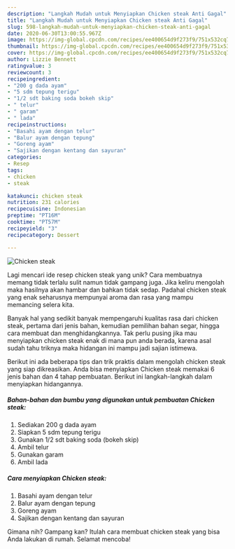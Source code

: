 ```yaml
---
description: "Langkah Mudah untuk Menyiapkan Chicken steak Anti Gagal"
title: "Langkah Mudah untuk Menyiapkan Chicken steak Anti Gagal"
slug: 598-langkah-mudah-untuk-menyiapkan-chicken-steak-anti-gagal
date: 2020-06-30T13:00:55.967Z
image: https://img-global.cpcdn.com/recipes/ee400654d9f273f9/751x532cq70/chicken-steak-foto-resep-utama.jpg
thumbnail: https://img-global.cpcdn.com/recipes/ee400654d9f273f9/751x532cq70/chicken-steak-foto-resep-utama.jpg
cover: https://img-global.cpcdn.com/recipes/ee400654d9f273f9/751x532cq70/chicken-steak-foto-resep-utama.jpg
author: Lizzie Bennett
ratingvalue: 3
reviewcount: 3
recipeingredient:
- "200 g dada ayam"
- "5 sdm tepung terigu"
- "1/2 sdt baking soda bokeh skip"
- " telur"
- " garam"
- " lada"
recipeinstructions:
- "Basahi ayam dengan telur"
- "Balur ayam dengan tepung"
- "Goreng ayam"
- "Sajikan dengan kentang dan sayuran"
categories:
- Resep
tags:
- chicken
- steak

katakunci: chicken steak 
nutrition: 231 calories
recipecuisine: Indonesian
preptime: "PT16M"
cooktime: "PT57M"
recipeyield: "3"
recipecategory: Dessert

---
```



![Chicken steak](https://img-global.cpcdn.com/recipes/ee400654d9f273f9/751x532cq70/chicken-steak-foto-resep-utama.jpg)

Lagi mencari ide resep chicken steak yang unik? Cara membuatnya memang tidak terlalu sulit namun tidak gampang juga. Jika keliru mengolah maka hasilnya akan hambar dan bahkan tidak sedap. Padahal chicken steak yang enak seharusnya mempunyai aroma dan rasa yang mampu memancing selera kita.

Banyak hal yang sedikit banyak mempengaruhi kualitas rasa dari chicken steak, pertama dari jenis bahan, kemudian pemilihan bahan segar, hingga cara membuat dan menghidangkannya. Tak perlu pusing jika mau menyiapkan chicken steak enak di mana pun anda berada, karena asal sudah tahu triknya maka hidangan ini mampu jadi sajian istimewa.




Berikut ini ada beberapa tips dan trik praktis dalam mengolah chicken steak yang siap dikreasikan. Anda bisa menyiapkan Chicken steak memakai 6 jenis bahan dan 4 tahap pembuatan. Berikut ini langkah-langkah dalam menyiapkan hidangannya.

<!--inarticleads1-->

##### Bahan-bahan dan bumbu yang digunakan untuk pembuatan Chicken steak:

1. Sediakan 200 g dada ayam
1. Siapkan 5 sdm tepung terigu
1. Gunakan 1/2 sdt baking soda (bokeh skip)
1. Ambil  telur
1. Gunakan  garam
1. Ambil  lada




<!--inarticleads2-->

##### Cara menyiapkan Chicken steak:

1. Basahi ayam dengan telur
1. Balur ayam dengan tepung
1. Goreng ayam
1. Sajikan dengan kentang dan sayuran




Gimana nih? Gampang kan? Itulah cara membuat chicken steak yang bisa Anda lakukan di rumah. Selamat mencoba!
